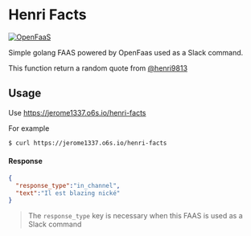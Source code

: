 # Henri Facts

[![OpenFaaS](https://img.shields.io/badge/openfaas-cloud-blue.svg)](https://www.openfaas.com)

Simple golang FAAS powered by OpenFaas used as a Slack command.

This function return a random quote from [@henri9813](https://github.com/henri9813)

## Usage

Use https://jerome1337.o6s.io/henri-facts

For example

```bash
$ curl https://jerome1337.o6s.io/henri-facts
```

#### Response

```json
{
  "response_type":"in_channel",
  "text":"Il est blazing nické"
}
```

> The `response_type` key is necessary when this FAAS is used as a Slack command
